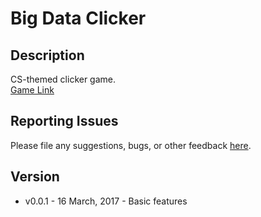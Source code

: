 # Big Data Clicker
## Description
CS-themed clicker game.  
<a href="https://azhu7.github.io/BigDataClicker/" target="_blank">Game Link</a>

## Reporting Issues
Please file any suggestions, bugs, or other feedback [here](https://github.com/azhu7/SpotifyAdMute/issues).

## Version
- v0.0.1 - 16 March, 2017 - Basic features